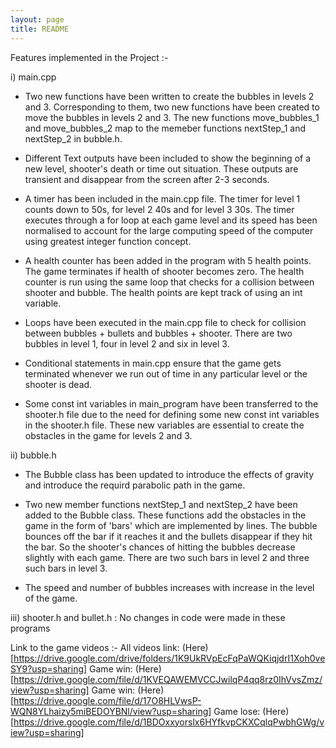 ```yaml
---
layout: page
title: README
---
```


Features implemented in the Project :-

i) main.cpp

   - Two new functions have been written to create the bubbles in levels 2 and 3. Corresponding to them, two new functions have been created to move the bubbles in           levels 2 and 3. The new functions move_bubbles_1 and move_bubbles_2  map to the memeber functions nextStep_1 and nextStep_2 in bubble.h.

   - Different Text outputs have been included to show the beginning of a new level, shooter's death or time out situation. These outputs are transient and disappear        from the screen after 2-3 seconds.

   - A timer has been included in the main.cpp file. The timer for level 1 counts down to 50s, for level 2 40s and for level 3 30s. The timer executes through a for          loop at each game level and its speed has been normalised to account for the large computing speed of the computer using greatest integer function concept.

   - A health counter has been added in the program with 5 health points. The game terminates if health of shooter becomes zero. The health counter is run using the          same loop that checks for a collision between shooter and bubble. The health points are kept track of using an int variable.

   - Loops have been executed in the main.cpp file to check for collision between bubbles + bullets and bubbles + shooter. There are two bubbles in level 1, four in          level 2 and six in level 3.

   - Conditional statements in main.cpp ensure that the game gets terminated whenever we run out of time in any particular level or the shooter is dead.

   - Some const int variables in main_program have been transferred to the shooter.h file due to the need for defining some new const int variables in the shooter.h          file. These new variables are essential to create the obstacles in the game for levels 2 and 3.

ii) bubble.h
   - The Bubble class has been updated to introduce the effects of gravity and introduce the requird parabolic path in the game.

   - Two new member functions nextStep_1 and nextStep_2 have been added to the Bubble class. These functions add the obstacles in the game in the form of  'bars' which      are implemented by lines. The bubble bounces off the bar if it reaches it and the bullets disappear if they hit the bar. So the shooter's chances of hitting the        bubbles decrease slightly with each game. There are two such bars in level 2 and three such bars in level 3.

   - The speed and number of bubbles increases with increase in the level of the game.
     
iii) shooter.h and bullet.h : No changes in code were made in these programs

Link to the game videos :-
  All videos link:  (Here)[https://drive.google.com/drive/folders/1K9UkRVpEcFqPaWQKiqjdrI1Xoh0veSY9?usp=sharing]
  Game win:     (Here)[https://drive.google.com/file/d/1KVEQAWEMVCCJwilqP4qq8rz0IhVvsZmz/view?usp=sharing] 
  Game win:     (Here)[https://drive.google.com/file/d/17O8HLVwsP-WQN8YLhaizy5miBEDOYBNl/view?usp=sharing]
  Game lose:    (Here)[https://drive.google.com/file/d/1BDOxxyorslx6HYfkvpCKXCqlqPwbhGWg/view?usp=sharing]
